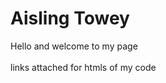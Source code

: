 <h1>Aisling Towey</h1>
<p1>Hello and welcome to my page</p1>
<br></br>
<p2>links attached for htmls of my code</p2>
